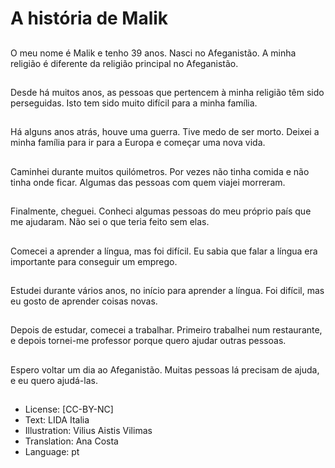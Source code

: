 # A história de Malik

##
O meu nome é Malik e tenho 39 anos. Nasci no Afeganistão. A minha religião é diferente da religião principal no Afeganistão.

##
Desde há muitos anos, as pessoas que pertencem à minha religião têm sido perseguidas. Isto tem sido muito difícil para a minha família.

##
Há alguns anos atrás, houve uma guerra. Tive medo de ser morto. Deixei a minha família para ir para a Europa e começar uma nova vida.

##
Caminhei durante muitos quilómetros. Por vezes não tinha comida e não tinha onde ficar. Algumas das pessoas com quem viajei morreram.

##
Finalmente, cheguei. Conheci algumas pessoas do meu próprio país que me ajudaram. Não sei o que teria feito sem elas.

##
Comecei a aprender a língua, mas foi difícil. Eu sabia que falar a língua era importante para conseguir um emprego.

##
Estudei durante vários anos, no início para aprender a língua. Foi difícil, mas eu gosto de aprender coisas novas.

##
Depois de estudar, comecei a trabalhar. Primeiro trabalhei num restaurante, e depois tornei-me professor porque quero ajudar outras pessoas.

##
Espero voltar um dia ao Afeganistão. Muitas pessoas lá precisam de ajuda, e eu quero ajudá-las.

##
* License: [CC-BY-NC]
* Text: LIDA Italia
* Illustration: Vilius Aistis Vilimas
* Translation: Ana Costa
* Language: pt

